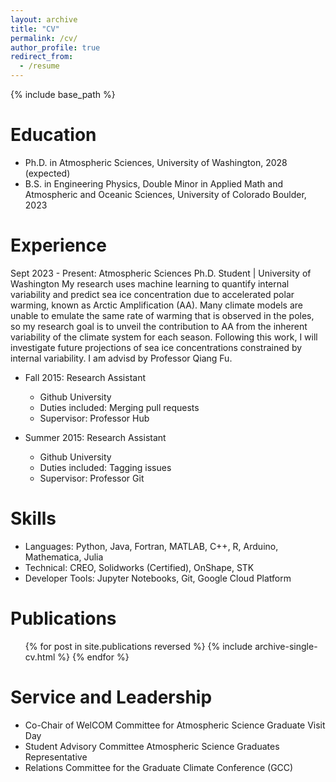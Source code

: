 ```yaml
---
layout: archive
title: "CV"
permalink: /cv/
author_profile: true
redirect_from:
  - /resume
---
```


{% include base_path %}

Education
======
* Ph.D. in Atmospheric Sciences, University of Washington, 2028 (expected)
* B.S. in Engineering Physics, Double Minor in Applied Math and Atmospheric and Oceanic Sciences, University of Colorado Boulder, 2023

Experience
======
Sept 2023 - Present: Atmospheric Sciences Ph.D. Student | University of Washington
My research uses machine learning to quantify internal variability and predict sea ice concentration due to accelerated polar warming, known as Arctic Amplification (AA). Many climate models are unable to emulate the same rate of warming that is observed in the poles, so my research goal is to unveil the contribution to AA from the inherent variability of the climate system for each season. Following this work, I will investigate future projections of sea ice concentrations constrained by internal variability. I am advisd by Professor Qiang Fu.

* Fall 2015: Research Assistant
  * Github University
  * Duties included: Merging pull requests
  * Supervisor: Professor Hub

* Summer 2015: Research Assistant
  * Github University
  * Duties included: Tagging issues
  * Supervisor: Professor Git
  
Skills
======
* Languages: Python, Java, Fortran, MATLAB, C++, R, Arduino, Mathematica, Julia
* Technical: CREO, Solidworks (Certified), OnShape, STK
* Developer Tools: Jupyter Notebooks, Git, Google Cloud Platform

Publications
======
  <ul>{% for post in site.publications reversed %}
    {% include archive-single-cv.html %}
  {% endfor %}</ul>
  
Service and Leadership
======
* Co-Chair of WelCOM Committee for Atmospheric Science Graduate Visit Day
* Student Advisory Committee Atmospheric Science Graduates Representative
* Relations Committee for the Graduate Climate Conference (GCC)

